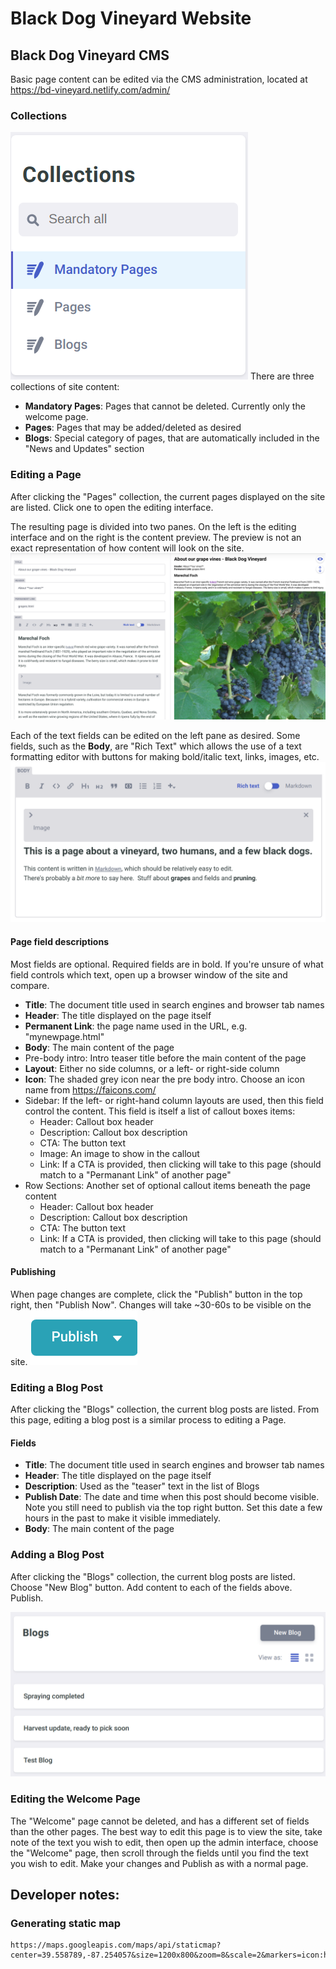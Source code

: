 # Black Dog Vineyard Website



## Black Dog Vineyard CMS
Basic page content can be edited via the CMS administration, located at 
https://bd-vineyard.netlify.com/admin/

### Collections
![Colletions](https://raw.githubusercontent.com/ilikerobots/bd_vineyard/master/readme_images/Screenshot_bd_collections.png)
There are three collections of site content:
 - **Mandatory Pages**: Pages that cannot be deleted.  Currently only the welcome page.
 - **Pages**:  Pages that may be added/deleted as desired
 - **Blogs**: Special category of pages, that are automatically included in the "News and Updates" section

### Editing a Page
After clicking the "Pages" collection, the current pages displayed on the site are listed.  Click one to open the editing interface.

The resulting page is divided into two panes.  On the left is the editing interface and on the right is the content preview.  The preview is not an exact representation of how content will look on the site.
![Editing](https://raw.githubusercontent.com/ilikerobots/bd_vineyard/master/readme_images/Screenshot_bd_edit_interface.png)

Each of the text fields can be edited on the left pane as desired.  Some fields, such as the **Body**, are "Rich Text" which allows the use of a text formatting editor with buttons for making bold/italic text, links, images, etc.
![Rich Text Editor](https://raw.githubusercontent.com/ilikerobots/bd_vineyard/master/readme_images/Screenshot_bd_markdown_editor.png)


#### Page field descriptions
Most fields are optional.  Required fields are in bold. If you're unsure of what field controls which text, open up a browser window of the site and compare.

 - **Title**: The document title used in search engines and browser tab names
 -  **Header**: The title displayed on the page itself
 - **Permanent Link**: the page name used in the URL, e.g. "mynewpage.html"
 - **Body**: The main content of the page
 - Pre-body intro: Intro teaser title before the main content of the page
 - **Layout**: Either no side columns, or a left- or right-side column
 - **Icon**: The shaded grey icon near the pre body intro.  Choose an icon name from https://faicons.com/
 - Sidebar: If the left- or right-hand column layouts are used, then this field control the content.  This field is itself a list of callout boxes items:
   -  Header: Callout box header
   - Description: Callout box description
   - CTA: The button text
   - Image: An image to show in the callout
   - Link: If a CTA is provided, then clicking will take to this page (should match to a "Permanant Link" of another page"
 - Row Sections:   Another set of optional callout items beneath the page content
   -  Header: Callout box header
   - Description: Callout box description
   - CTA: The button text
   - Link: If a CTA is provided, then clicking will take to this page (should match to a "Permanant Link" of another page"

#### Publishing
When page changes are complete, click the "Publish" button in the top right, then "Publish Now".  Changes will take ~30-60s to be visible on the site.
![Rich Text Editor](https://raw.githubusercontent.com/ilikerobots/bd_vineyard/master/readme_images/Screenshot_bd_publish_button.png)

### Editing a Blog Post
After clicking the "Blogs" collection, the current blog posts are listed.   From this page, editing a blog post is a similar process to editing a Page.  

#### Fields
 - **Title**: The document title used in search engines and browser tab names
 -  **Header**: The title displayed on the page itself
 - **Description**: Used as the "teaser" text in the list of Blogs
 - **Publish Date**: The date and time when this post should become visible.  Note you still need to publish via the top right button.  Set this date a few hours in the past to make it visible immediately. 
 - **Body**: The main content of the page 

### Adding a Blog Post
After clicking the "Blogs" collection, the current blog posts are listed.  Choose "New Blog" button.  Add content to each of the fields above.  Publish.

![New Blog](https://raw.githubusercontent.com/ilikerobots/bd_vineyard/master/readme_images/Screenshot_bd_new_blog.png)


### Editing the Welcome Page
The "Welcome" page cannot be deleted, and has a different set of fields than the other pages.   The best way to edit this page is to view the site, take note of the text you wish to edit, then open up the admin interface, choose the "Welcome" page, then scroll through the fields until you find the text you wish to edit.  Make your changes and Publish as with a normal page.


## Developer notes: 

### Generating static map
``` 
https://maps.googleapis.com/maps/api/staticmap?center=39.558789,-87.254057&size=1200x800&zoom=8&scale=2&markers=icon:https://www.likealocalguide.com/static/fraktal/images/map_point_red.png|39.558789,-87.254057&feature:administrative%7Csaturation:-100&style=feature:administrative.province%7Cvisibility:off&style=feature:landscape%7Csaturation:-100%7Clightness:65%7Cvisibility:on&style=feature:poi%7Csaturation:-100%7Clightness:50%7Cvisibility:simplified&style=feature:road%7Csaturation:-100&style=feature:road.arterial%7Clightness:30&style=feature:road.highway%7Cvisibility:simplified&style=feature:road.local%7Clightness:40&style=feature:transit%7Csaturation:-100%7Cvisibility:simplified&style=feature:water%7Celement:geometry%7Chue:0xffff00%7Csaturation:-97%7Clightness:-25&style=feature:water%7Celement:labels%7Csaturation:-100%7Clightness:-25
```
